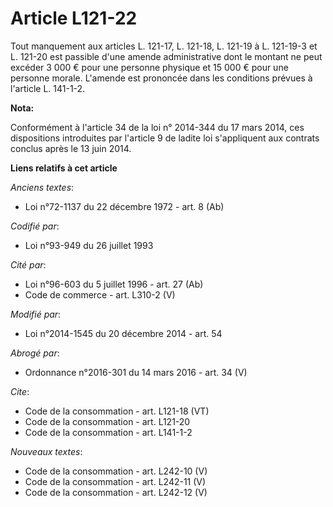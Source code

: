 # Article L121-22

Tout manquement aux articles L. 121-17, L. 121-18, L. 121-19 à L. 121-19-3 et L. 121-20 est passible d'une amende
administrative dont le montant ne peut excéder 3 000 € pour une personne physique et 15 000 € pour une personne morale.
L'amende est prononcée dans les conditions prévues à l'article L. 141-1-2.

**Nota:**

Conformément à l'article 34 de la loi n° 2014-344 du 17 mars 2014, ces dispositions introduites par l'article 9 de ladite loi
s'appliquent aux contrats conclus après le 13 juin 2014.

**Liens relatifs à cet article**

_Anciens textes_:

  - Loi n°72-1137 du 22 décembre 1972 - art. 8 (Ab)

_Codifié par_:

  - Loi n°93-949 du 26 juillet 1993

_Cité par_:

  - Loi n°96-603 du 5 juillet 1996 - art. 27 (Ab)
  - Code de commerce - art. L310-2 (V)

_Modifié par_:

  - Loi n°2014-1545 du 20 décembre 2014 - art. 54

_Abrogé par_:

  - Ordonnance n°2016-301 du 14 mars 2016 - art. 34 (V)

_Cite_:

  - Code de la consommation - art. L121-18 (VT)
  - Code de la consommation - art. L121-20
  - Code de la consommation - art. L141-1-2

_Nouveaux textes_:

  - Code de la consommation - art. L242-10 (V)
  - Code de la consommation - art. L242-11 (V)
  - Code de la consommation - art. L242-12 (V)
